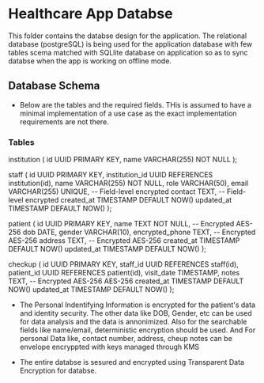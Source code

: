# Healthcare App Databse

This folder contains the databse design for the application. The relational database (postgreSQL) is being used for the application database with few tables scema matched with SQLlite database on application so as to sync databse when the app is working on offline mode.

## Database Schema 

- Below are the tables and the required fields. THis is assumed to have a minimal implementation of a use case as the exact implementation requirements are not there.

### Tables

 institution (
    id UUID PRIMARY KEY,
    name VARCHAR(255) NOT NULL
);

 staff (
    id UUID PRIMARY KEY,
    institution_id UUID REFERENCES institution(id),
    name VARCHAR(255) NOT NULL,
    role VARCHAR(50), 
    email VARCHAR(255) UNIQUE,  -- Field-level encrypted
    contact TEXT, -- Field-level encrypted
    created_at TIMESTAMP DEFAULT NOW()
    updated_at TIMESTAMP DEFAULT NOW()
);

 patient (
    id UUID PRIMARY KEY,
    name TEXT NOT NULL, -- Encrypted AES-256
    dob DATE,
    gender VARCHAR(10),
    encrypted_phone TEXT, -- Encrypted AES-256
    address TEXT, -- Encrypted AES-256
    created_at TIMESTAMP DEFAULT NOW()
    updated_at TIMESTAMP DEFAULT NOW()
);


 checkup (
    id UUID PRIMARY KEY,
    staff_id UUID REFERENCES staff(id),
    patient_id UUID REFERENCES patient(id),
    visit_date TIMESTAMP,
    notes TEXT, -- Encrypted AES-256 AES-256
    created_at TIMESTAMP DEFAULT NOW()
    updated_at TIMESTAMP DEFAULT NOW()
);

- The Personal Indentifying Information is encrypted for the patient's data and identity security. The other data like DOB, Gender, etc can be used for data analysis and the data is annonimized. Also for the searchable fields like name/email, deterministic encryption should be used. And For personal Data like, contact number, address, cheup notes can be envelope encryppted with keys managed through KMS

- The entire databse is sesured and encrypted using Transparent Data Encryption for databse.
